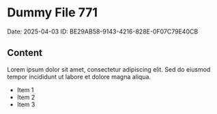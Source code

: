 # Dummy File 771

Date: 2025-04-03
ID: BE29AB58-9143-4216-828E-0F07C79E40CB

## Content

Lorem ipsum dolor sit amet, consectetur adipiscing elit.
Sed do eiusmod tempor incididunt ut labore et dolore magna aliqua.

* Item 1
* Item 2
* Item 3
